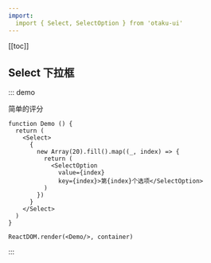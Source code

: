 ```yaml
---
import: 
  import { Select, SelectOption } from 'otaku-ui'
---
```


[[toc]]

## Select 下拉框

::: demo

简单的评分

```tsx
function Demo () {
  return (
    <Select>
      {
        new Array(20).fill().map((_, index) => {
          return (
            <SelectOption
              value={index}
              key={index}>第{index}个选项</SelectOption>
          )
        })
      }
    </Select>
  )
}

ReactDOM.render(<Demo/>, container)

```
:::
